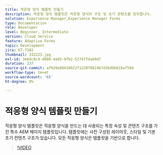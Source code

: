 ```yaml
---
title: 적응형 양식 템플릿 만들기
description: 적응형 양식 템플릿은 적응형 양식의 구조 및 초기 콘텐츠를 정의합니다.
solution: Experience Manager,Experience Manager Forms
type: Documentation
role: Developer
level: Beginner, Intermediate
version: Cloud Service
feature: Adaptive Forms
topic: Development
jira: KT-7382
thumbnail: 332223.jpg
exl-id: 3e6dc8c4-d080-4a95-9fb2-52747fda69d7
duration: 237
source-git-commit: af928e60410022f12207082467d3bd9b818af59d
workflow-type: tm+mt
source-wordcount: '65'
ht-degree: 0%

---
```


# 적응형 양식 템플릿 만들기

적응형 양식 템플릿은 적응형 양식을 만드는 데 사용되는 특정 속성 및 콘텐츠 구조를 가진 특수 AEM 페이지 템플릿입니다. 템플릿에는 사전 구성된 레이아웃, 스타일 및 기본 초기 컨텐츠 구조가 있습니다. 모든 적응형 양식은 템플릿을 기반으로 합니다.

>[!VIDEO](https://video.tv.adobe.com/v/332223?quality=12&learn=on)
